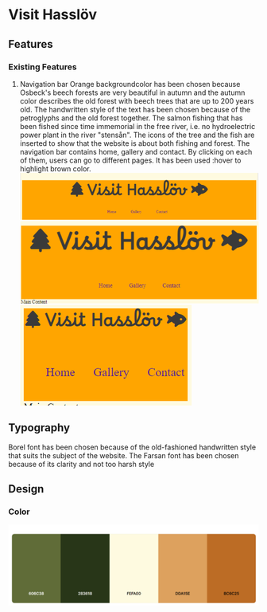 # Visit Hasslöv
## Features
### Existing Features
1. Navigation bar
Orange backgroundcolor has been chosen because Osbeck's beech forests are very beautiful in autumn and the autumn color describes the old forest with beech trees that are up to 200 years old. The handwritten style of the text has been chosen because of the petroglyphs and the old forest together. The salmon fishing that has been fished since time immemorial in the free river, i.e. no hydroelectric power plant in the river "stensån". The icons of the tree and the fish are inserted to show that the website is about both fishing and forest. The navigation bar contains home, gallery and contact. By clicking on each of them, users can go to different pages. It has been used :hover to highlight brown color.
![nav desktop](docs/nav%20desktop.png)
![nav ipad](docs/nav%20ipad.png)
![nav fold](docs/nav%20fold.png)
## Typography

Borel font has been chosen because of the old-fashioned handwritten style that suits the subject of the website.
The Farsan font has been chosen because of its clarity and not too harsh style

## Design

### Color

![Alt color](docs/color.png)
